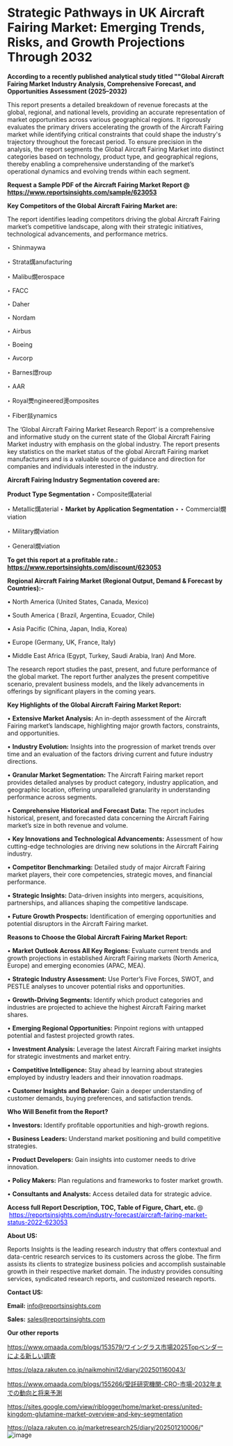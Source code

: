 # Strategic Pathways in UK Aircraft Fairing Market: Emerging Trends, Risks, and Growth Projections Through 2032

<strong>According to a recently published analytical study titled ""Global Aircraft Fairing Market Industry Analysis, Comprehensive Forecast, and Opportunities Assessment (2025–2032)</strong>

This report presents a detailed breakdown of revenue forecasts at the global, regional, and national levels, providing an accurate representation of market opportunities across various geographical regions. It rigorously evaluates the primary drivers accelerating the growth of the Aircraft Fairing market while identifying critical constraints that could shape the industry's trajectory throughout the forecast period. To ensure precision in the analysis, the report segments the Global Aircraft Fairing Market into distinct categories based on technology, product type, and geographical regions, thereby enabling a comprehensive understanding of the market’s operational dynamics and evolving trends within each segment.

<strong>Request a Sample PDF of the Aircraft Fairing Market Report </strong><strong>@<a href=https://www.reportsinsights.com/sample/623053 style=color:#0000ff;> https://www.reportsinsights.com/sample/623053</a></strong></font>

<strong>Key Competitors of the Global Aircraft Fairing Market are:</strong>

The report identifies leading competitors driving the global Aircraft Fairing market’s competitive landscape, along with their strategic initiatives, technological advancements, and performance metrics.

‣ Shinmaywa

‣ Strata燤anufacturing

‣ Malibu燗erospace

‣ FACC

‣ Daher

‣ Nordam

‣ Airbus

‣ Boeing

‣ Avcorp

‣ Barnes燝roup

‣ AAR

‣ Royal燛ngineered燙omposites

‣ Fiber燚ynamics

The ‘Global Aircraft Fairing Market Research Report’ is a comprehensive and informative study on the current state of the Global Aircraft Fairing Market industry with emphasis on the global industry. The report presents key statistics on the market status of the global Aircraft Fairing market manufacturers and is a valuable source of guidance and direction for companies and individuals interested in the industry.

<strong>Aircraft Fairing Industry Segmentation covered are:</strong>

<strong>Product Type Segmentation</strong>
‣
Composite燤aterial

‣ Metallic燤aterial
‣ 
<strong>Market by Application Segmentation</strong>
‣
‣  Commercial燗viation

‣ Military燗viation

‣ General燗viation

<strong>To get this report at a profitable rate.: <a href=https://www.reportsinsights.com/discount/623053 style=color:#0000ff;>https://www.reportsinsights.com/discount/623053</a></strong></font>

<strong>Regional Aircraft Fairing Market (Regional Output, Demand &amp; Forecast by Countries):-</strong>

• North America (United States, Canada, Mexico)

• South America ( Brazil, Argentina, Ecuador, Chile)

• Asia Pacific (China, Japan, India, Korea)

• Europe (Germany, UK, France, Italy)

• Middle East Africa (Egypt, Turkey, Saudi Arabia, Iran) And More.

The research report studies the past, present, and future performance of the global market. The report further analyzes the present competitive scenario, prevalent business models, and the likely advancements in offerings by significant players in the coming years.

<strong>Key Highlights of the Global Aircraft Fairing Market Report:</strong>

• <strong>Extensive Market Analysis:</strong> An in-depth assessment of the Aircraft Fairing market’s landscape, highlighting major growth factors, constraints, and opportunities.

• <strong>Industry Evolution:</strong> Insights into the progression of market trends over time and an evaluation of the factors driving current and future industry directions.

• <strong>Granular Market Segmentation:</strong> The Aircraft Fairing market report provides detailed analyses by product category, industry application, and geographic location, offering unparalleled granularity in understanding performance across segments.

• <strong>Comprehensive Historical and Forecast Data:</strong> The report includes historical, present, and forecasted data concerning the Aircraft Fairing market’s size in both revenue and volume.

• <strong>Key Innovations and Technological Advancements:</strong> Assessment of how cutting-edge technologies are driving new solutions in the Aircraft Fairing industry.

• <strong>Competitor Benchmarking:</strong> Detailed study of major Aircraft Fairing market players, their core competencies, strategic moves, and financial performance.

• <strong>Strategic Insights:</strong> Data-driven insights into mergers, acquisitions, partnerships, and alliances shaping the competitive landscape.

• <strong>Future Growth Prospects:</strong> Identification of emerging opportunities and potential disruptors in the Aircraft Fairing market.

<strong>Reasons to Choose the Global Aircraft Fairing Market Report:</strong>

• <strong>Market Outlook Across All Key Regions:</strong> Evaluate current trends and growth projections in established Aircraft Fairing markets (North America, Europe) and emerging economies (APAC, MEA).

• <strong>Strategic Industry Assessment:</strong> Use Porter’s Five Forces, SWOT, and PESTLE analyses to uncover potential risks and opportunities.

• <strong>Growth-Driving Segments:</strong> Identify which product categories and industries are projected to achieve the highest Aircraft Fairing market shares.

• <strong>Emerging Regional Opportunities:</strong> Pinpoint regions with untapped potential and fastest projected growth rates.

• <strong>Investment Analysis:</strong> Leverage the latest Aircraft Fairing market insights for strategic investments and market entry.

• <strong>Competitive Intelligence:</strong> Stay ahead by learning about strategies employed by industry leaders and their innovation roadmaps.

• <strong>Customer Insights and Behavior:</strong> Gain a deeper understanding of customer demands, buying preferences, and satisfaction trends.

<strong>Who Will Benefit from the Report?</strong>

• <strong>Investors:</strong> Identify profitable opportunities and high-growth regions.

• <strong>Business Leaders:</strong> Understand market positioning and build competitive strategies.

• <strong>Product Developers:</strong> Gain insights into customer needs to drive innovation.

• <strong>Policy Makers:</strong> Plan regulations and frameworks to foster market growth.

• <strong>Consultants and Analysts:</strong> Access detailed data for strategic advice.
</ul>
<strong>Access full Report Description, TOC, Table of Figure, Chart, etc. </strong>@  <a href=https://reportsinsights.com/industry-forecast/aircraft-fairing-market-status-2022-623053 style=color:#0000ff;>https://reportsinsights.com/industry-forecast/aircraft-fairing-market-status-2022-623053</a></font>

<strong><strong>About US</strong>:</strong>

Reports Insights is the leading research industry that offers contextual and data-centric research services to its customers across the globe. The firm assists its clients to strategize business policies and accomplish sustainable growth in their respective market domain. The industry provides consulting services, syndicated research reports, and customized research reports.

<strong>Contact US:</strong>

<p class=""""><b>Email:</b> <a href=mailto:info@reportsinsights.com>info@reportsinsights.com</a></p>
<p class=""""><b>Sales:</b> <a href=mailto:sales@reportsinsights.com>sales@reportsinsights.com</a></p>

<strong>Our other reports</strong>

<a href=https://www.omaada.com/blogs/153579/ワイングラス市場2025Topベンダーによる新しい調査>https://www.omaada.com/blogs/153579/ワイングラス市場2025Topベンダーによる新しい調査</a>

<a href=https://plaza.rakuten.co.jp/naikmohini12/diary/202501160043/>https://plaza.rakuten.co.jp/naikmohini12/diary/202501160043/</a>

<a href=https://www.omaada.com/blogs/155266/受託研究機関-CRO-市場-2032年までの動向と将来予測>https://www.omaada.com/blogs/155266/受託研究機関-CRO-市場-2032年までの動向と将来予測</a>

<a href=https://sites.google.com/view/riblogger/home/market-press/united-kingdom-glutamine-market-overview-and-key-segmentation>https://sites.google.com/view/riblogger/home/market-press/united-kingdom-glutamine-market-overview-and-key-segmentation</a>

<a href=https://plaza.rakuten.co.jp/marketresearch25/diary/202501210006/>https://plaza.rakuten.co.jp/marketresearch25/diary/202501210006/</a>"
![image](https://github.com/user-attachments/assets/6729d174-d5b7-4d31-9a32-96bfe0fc917a)
